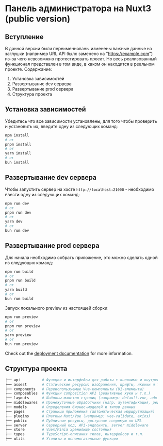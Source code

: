 # Панель администратора на Nuxt3 (public version)

## Вступление
В данной версии были переименнованы изменены важные данные на заглушки (например URL API было заменено на "https://example.com") из-за чего невозомжно протестировать проект. Но весь реализованный функционал представлен в том виде, в каком он находится в реальном проекте. Содержание:
1. Установка зависимостей
2. Развертывание dev сервера
3. Развертывание prod сервера
4. Структура проекта

## Установка зависимостей

Убедитесь что все зависимости установлены, для того чтобы проверить и установить их, введите одну из следующих команд:

```bash
npm install
# or
pnpm install
# or
yarn install
# or
bun install
```

## Развертывание dev сервера

Чтобы запустить сервер на хосте `http://localhost:21000` - необходимо ввести одну из следующих команд:

```bash
npm run dev
# or
pnpm run dev
# or
yarn dev
# or
bun run dev
```

## Развертывание prod сервера

Для начала необходимо собрать приложение, это можно сделать одной из следующих команд:

```bash
npm run build
# or
pnpm run build
# or
yarn build
# or
bun run build
```

Запуск локального preview из настоящей сборки:

```bash
npm run preview
# or
pnpm run preview
# or
yarn preview
# or
bun run preview
```

Check out the [deployment documentation](https://nuxt.com/docs/getting-started/deployment) for more information.

## Структура проекта

```bash
├── api          # Функции и интерфейсы для работы с внешними и внутренними API
├── assest       # Статические ресурсы: изображения, шрифты, иконки и т.п.
├── components   # Переиспользуемые Vue-компоненты (UI-элементы)
├── composables  # Функции composition API (реактивные хуки и т.п.)
├── layouts      # Шаблоны макетов страниц (например: default.vue, admin.vue)
├── middlewares  # Промежуточные обработчики (напр. аутентификация, редиректы)
├── models       # Определения бизнес-моделей и типов данных
├── pages        # Страницы приложения (автоматическая маршрутизация)
├── plugins      # Плагины Nuxt/Vue (например: vee-validate, axios)
├── public       # Публичные ресурсы, доступные напрямую по URL
├── server       # Серверный код, API-эндпоинты, server middleware
├── store        # Vuex/Pinia хранилище состояния
├── types        # TypeScript-описания типов, интерфейсов и т.п.
├── utils        # Утилиты и вспомогательные функции
```